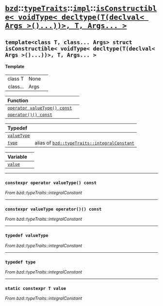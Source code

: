 # [`bzd`](../../../../index.md)::[`typeTraits`](../../../index.md)::[`impl`](../../index.md)::[`isConstructible< voidType< decltype(T(declval< Args >()...))>, T, Args... >`](../index.md)

## `template<class T, class... Args> struct isConstructible< voidType< decltype(T(declval< Args >()...))>, T, Args... >`

#### Template
||||
|---:|:---|:---|
|class T|None||
|class...|Args||

|Function||
|:---|:---|
|[`operator valueType() const`](./index.md)||
|[`operator()() const`](./index.md)||

|Typedef||
|:---|:---|
|[`valueType`](./index.md)||
|[`type`](./index.md)|alias of [`bzd::typeTraits::integralConstant`](../../integralconstant/index.md)|

|Variable||
|:---|:---|
|[`value`](./index.md)||
------
### `constexpr operator valueType() const`
*From bzd::typeTraits::integralConstant*


------
### `constexpr valueType operator()() const`
*From bzd::typeTraits::integralConstant*


------
### `typedef valueType`
*From bzd::typeTraits::integralConstant*


------
### `typedef type`
*From bzd::typeTraits::integralConstant*


------
### `static constexpr T value`
*From bzd::typeTraits::integralConstant*


